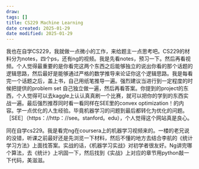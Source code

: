```yaml
---
draw:
tags: []
title: CS229 Machine Learning
date created: 2025-01-29
date modified: 2025-01-29
---
```


我也在自学CS229，我就做一点微小的工作，来给题主一点思考吧。CS229的材料分为notes，四个ps，还有ng的视频。我是先看notes，预习一下。然后再看视频。个人觉得最重要的是你看完这两个东西之后能够独立的说出你看的那个话题的逻辑思路，然后最好是能够通过严格的数学推导来论证你这个逻辑思路。我是每看完一个话题之后，盖上书，自己用纸笔推导一遍。强烈建议当进行到一定程度的时候把提供的problem set 自己独立做一遍，然后再看答案。你提到的project的东西，个人觉得可以去kaggle上认认真真刷一个比赛，就可以把你的学到的东西实战一遍。最后强烈推荐同时看一看同样在SEE里的convex optimization！的内容。学一点优化的人生经验。毕竟机器学习的问题到最后都转化为优化的问题。［SEE］（https：//http：//see。stanford。edu），个人觉得这个网站真是良心。

同在自学cs229。我是看完ng在coursera上的机器学习视频来的。一楼的老兄说的没错，听课之前最好还是先浏览一下材料，然后不懂的地方去结合李航的《统计学习方法》上面找答案。实战的话，《机器学习实战》对初学者很友好。Ng讲完哪个算法，去《统计》上巩固一下，然后找到《实战》上对应的章节用python敲一下代码，美滋滋。
